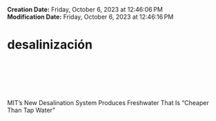 <div><b>Creation Date:</b> Friday, October 6, 2023 at 12:46:06 PM<br></div>
<div><b>Modification Date:</b> Friday, October 6, 2023 at 12:46:16 PM<br></div>
<div><h1>desalinización </h1><h1><br></h1></div>
<div><br></div>
<div>MIT’s New Desalination System Produces Freshwater That Is “Cheaper Than Tap Water”</div>

